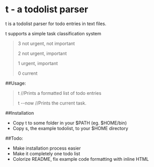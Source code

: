 t - a todolist parser
=====================

t is a todolist parser for todo entries in text files.

t supports a simple task classification system
>	3 not urgent, not important
>
>	2 not urgent, important
>
>	1 urgent, important
>
>	0 current

##Usage:
>t //Prints a formatted list of todo entries
>
>t --now //Prints the current task.

##Installation
- Copy t to some folder in your $PATH (eg. $HOME/bin)
- Copy s, the example todolist, to your $HOME directory


##Todo:
- Make installation process easier
- Make it completely one todo list
- Colorize README, fix example code formatting with inline HTML
